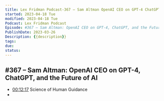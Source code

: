 ```yaml
---
title: Lex Fridman Podcast-367 – Sam Altman OpenAI CEO on GPT-4 ChatGPT and the Future of AI
started: 2023-04-18 Tue
modified: 2023-04-18 Tue
Podcast: Lex Fridman Podcast
Episode: #367 – Sam Altman: OpenAI CEO on GPT-4, ChatGPT, and the Future of AI
PublishDate: 2023-03-26
Description: {{description}}
tags: 
due: 
status: 
---
```

## #367 – Sam Altman: OpenAI CEO on GPT-4, ChatGPT, and the Future of AI
- [00:12:17](obsidian://podnotes?episodeName=%23367+%E2%80%93+Sam+Altman%3A+OpenAI+CEO+on+GPT-4%2C+ChatGPT%2C+and+the+Future+of+AI&url=https%3A%2F%2Flexfridman.com%2Ffeed%2Fpodcast%2F&time=737.594726) Science of Human Guidance
- 